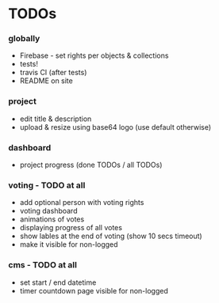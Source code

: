 # TODOs

### globally

- Firebase - set rights per objects & collections
- tests!
- travis CI (after tests)
- README on site

### project

- edit title & description
- upload & resize using base64 logo (use default otherwise)

### dashboard

- project progress (done TODOs / all TODOs)

### voting - TODO at all

- add optional person with voting rights
- voting dashboard
- animations of votes
- displaying progress of all votes
- show lables at the end of voting (show 10 secs timeout)
- make it visible for non-logged

### cms - TODO at all

- set start / end datetime
- timer countdown page visible for non-logged
